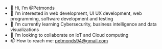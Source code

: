 - 👋 Hi, I’m @Petmonds
- 👀 I’m interested in web development, UI UX development, web programming, software development and testing 
- 🌱 I’m currently learning Cybersecurity, business intelligence and data visualizations
- 💞️ I’m looking to collaborate on IoT and Cloud computing 
- 📫 How to reach me: petmonds94@gmail.com

<!---
Petmonds/Petmonds is a ✨ special ✨ repository because its `README.md` (this file) appears on your GitHub profile.
You can click the Preview link to take a look at your changes.
--->
